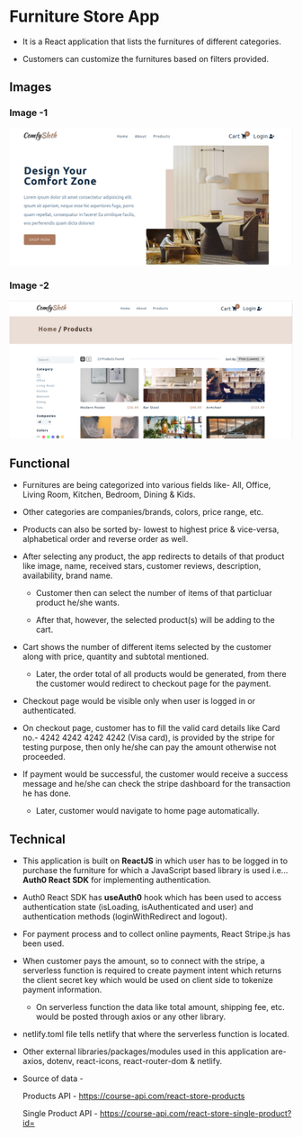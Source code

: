 #   Furniture Store App

*   It is a React application that lists the furnitures of different categories.

*   Customers can customize the furnitures based on filters provided.

##  Images 

### Image -1

![Furniture Store -1](https://github.com/sudarshan-sh/FurnitureStoreApp/blob/main/images/Screenshot%20from%202022-04-11%2018-00-11.png)

### Image -2

![Furniture Store -2](https://github.com/sudarshan-sh/FurnitureStoreApp/blob/main/images/Screenshot%20from%202022-04-11%2018-00-45.png)

##  Functional

*   Furnitures are being categorized into various fields like- All, Office, Living Room, Kitchen, Bedroom, Dining & Kids.

*   Other categories are companies/brands, colors, price range, etc.

*   Products can also be sorted by- lowest to highest price & vice-versa, alphabetical order and reverse order as well.

*   After selecting any product, the app redirects to details of that product like image, name, received stars, customer reviews, description, availability, brand name.
    
    *   Customer then can select the number of items of that particluar product he/she wants.

    *   After that, however, the selected product(s) will be adding to the cart.

*   Cart shows the number of different items selected by the customer along with price, quantity and subtotal mentioned.

    *   Later, the order total of all products would be generated, from there the customer would redirect to checkout page for the payment.

*   Checkout page would be visible only when user is logged in or authenticated.

*   On checkout page, customer has to fill the valid card details like Card no.- 4242 4242 4242 4242 (Visa card), is provided by the stripe for testing purpose, then only he/she can pay the amount otherwise not proceeded.

*   If payment would be successful, the customer would receive a success message and he/she can check the stripe dashboard for the transaction he has done.

    *   Later, customer would navigate to home page automatically. 


##  Technical

*   This application is built on **ReactJS** in which user has to be logged in to purchase the furniture for which a JavaScript based library is used i.e... **Auth0 React SDK** for implementing authentication.

*  Auth0 React SDK has **useAuth0** hook which has been used to access authentication state (isLoading, isAuthenticated and user) and authentication methods (loginWithRedirect and logout).

*   For payment process and to collect online payments, React Stripe.js has been used.

*   When customer pays the amount, so to connect with the stripe, a serverless function is required to create payment intent which returns the client secret key which would be used on client side to tokenize payment information.

    *   On serverless function the data like total amount, shipping fee, etc. would be posted through axios or any other library. 

*   netlify.toml file tells netlify that where the serverless function is located. 

*   Other external libraries/packages/modules used in this application are- axios, dotenv, react-icons, react-router-dom & netlify.

*  Source of data -

    Products API - https://course-api.com/react-store-products

    Single Product API - https://course-api.com/react-store-single-product?id=
